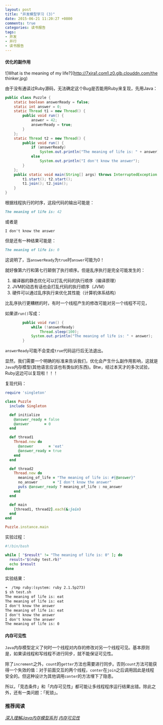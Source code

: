 ```yaml
---
layout: post
title: "并发模型学习 (3)"
date: 2015-06-21 11:20:27 +0800
comments: true
categories: 读书报告
tags:
- 并发
- 并行
- 读书报告
---
```

#### 优化的副作用
![What is the meaning of my life?](http://7xjra1.com1.z0.glb.clouddn.com/the thinker.jpg)

由于没有通读过Ruby源码，无法确定这个Bug是否能用Ruby来复现，先用Java：

```java
public class Puzzle {
    static boolean answerReady = false;
    static int answer = 0;
    static Thread t1 = new Thread() {
        public void run() {
            answer = 42;
            answerReady = true;
        }
    };
    static Thread t2 = new Thread() {
        public void run() {
            if (answerReady)
                System.out.println("The meaning of life is: " + answer);
            else
                System.out.println("I don't know the answer");
        }
    };
    public static void main(String[] args) throws InterruptedException {
        t1.start(); t2.start();
        t1.join(); t2.join();
    }
}
```

根据线程执行的时序，这段代码的输出可能是：
```markdown
The meaning of life is: 42
```
或者是
```markdonw
I don't know the answer
```

但是还有一种结果可能是：
```markdown
The meaning of life is: 0
```

这说明了，当`answerReady`为`true`时`answer`可能为0！

就好像第六行和第七行颠倒了执行顺序。但是乱序执行是完全可能发生的：
1. 编译器的静态优化可以打乱代码的执行顺序（编译原理）
2. JVM的动态有话也会打乱代码的执行顺序（JVM）
3. 硬件可以通过乱序执行来优化其性能（计算机体系结构）

比乱序执行更糟糕的时，有时一个线程产生的修改可能对另一个线程不可见，

如果讲`run()`写成：
```java
        public void run() {
            while (!answerReady)
                Thread.sleep(100);
            System.out.println("The meaning of life is: " + answer);
        }
```
`answerReady`可能不会变成`true`代码运行后无法退出。

显然，我们需要一个明确的标准来告诉我们，优化会产生什么副作用影响，这就是`Java`内存模型(其他语言应该也有类似的东西)。Btw，经过本天才的多次试验，Ruby这边可以复现啦！！！

复现代码：
```ruby
require 'singleton'  

class Puzzle
  include Singleton

  def initialize
    @answer_ready = false
    @answer       = 0
  end

  def thread1
    Thread.new do
      @answer       = 'eat'
      @answer_ready = true
    end
  end

  def thread2
    Thread.new do
      meaning_of_life = "The meaning of life is: #{@answer}"
      no_answer       = "I don't know the answer"
      puts @answer_ready ? meaning_of_life : no_answer
    end
  end

  def main
    [thread1, thread2].each(&:join)
  end
end

Puzzle.instance.main
```

实验过程：
```bash
#!/bin/bash

while [ "$result" != "The meaning of life is: 0" ]; do
  result="$(ruby test.rb)"
  echo $result
done
```
实验结果：
```markdown
➜  /tmp ruby:(system: ruby 2.1.5p273)
$ sh test.sh
The meaning of life is: eat
The meaning of life is: eat
I don't know the answer
The meaning of life is: eat
I don't know the answer
I don't know the answer
The meaning of life is: 0
```

#### 内存可见性
`Java`内存模型定义了何时一个线程对内存的修改对另一个线程可见。基本原则是，如果读线程和写线程不进行同步，就不能保证可见性。

除了`increment`之外，`count`的`getter`方法也需要进行同步。否则`count`方法可能获得一个失效的值：对于前面交互的两个线程，`conter`在`join`之后调用因此是线程安全的。但这种设计为其他调用`conter`的方法埋下了隐患。

所以，「竞态条件」和「内存可见性」都可能让多线程程序运行结果出错。除此之外，还有一类问题：「死锁」。

### 推荐阅读
*[深入理解Java内存模型系列](http://www.infoq.com/cn/articles/java-memory-model-1)*
*[内存可见性](http://www.domaigne.com/blog/computing/mutex-and-memory-visibility/)*
